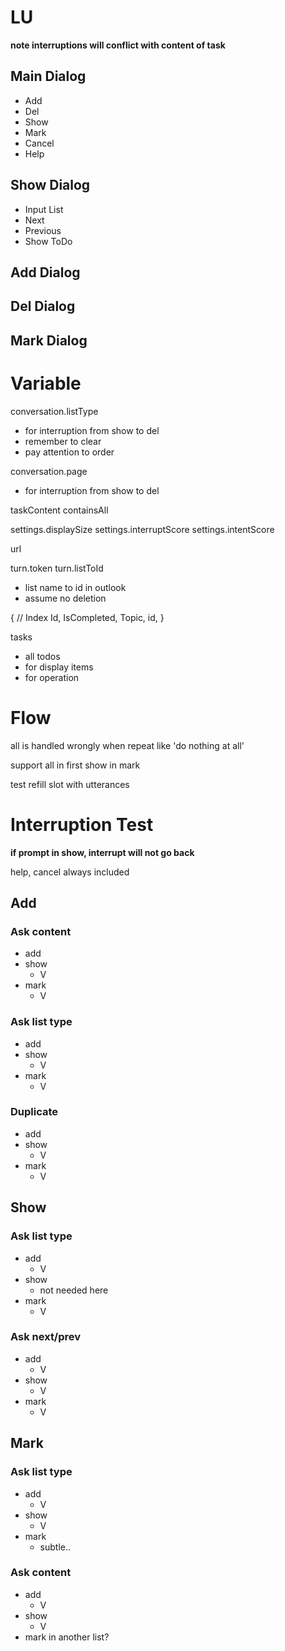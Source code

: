# LU

**note interruptions will conflict with content of task**

## Main Dialog
- Add
- Del
- Show
- Mark
- Cancel
- Help

## Show Dialog
- Input List
- Next
- Previous
- Show ToDo

## Add Dialog
## Del Dialog
## Mark Dialog

# Variable
conversation.listType
- for interruption from show to del
- remember to clear
- pay attention to order

conversation.page
- for interruption from show to del

taskContent
containsAll

settings.displaySize
settings.interruptScore
settings.intentScore

url

turn.token
turn.listToId
- list name to id in outlook
- assume no deletion

{
    // Index
    Id,
    IsCompleted,
    Topic,
    id,
}

tasks
- all
todos
- for display
items
- for operation

# Flow

all is handled wrongly when repeat like 'do nothing at all'

support all in first show in mark

test refill slot with utterances

# Interruption Test
**if prompt in show, interrupt will not go back**

help, cancel always included

## Add
### Ask content
- add
- show
    - V
- mark
    - V

### Ask list type
- add
- show
    - V
- mark
    - V

### Duplicate
- add
- show
    - V
- mark
    - V

## Show
### Ask list type
- add
    - V
- show
    - not needed here
- mark
    - V

### Ask next/prev
- add
    - V
- show
    - V
- mark
    - V

## Mark
### Ask list type
- add
    - V
- show
    - V
- mark
    - subtle..

### Ask content
- add
    - V
- show
    - V
- mark in another list?
